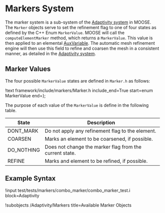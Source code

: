 # Markers System

The marker system is a sub-system of the [Adaptivity system](/Adaptivity/index.md)
in MOOSE. The `Marker` objects serve to set the refinement flag to one of
four states as defined by the C++ Enum `MarkerValue`. MOOSE
will call the `computeElementMarker` method,
which returns a `MarkerValue`. This value is then applied to an
elemental [AuxVariable](AuxVariables/index.md). The automatic mesh
refinement engine will then use this field to refine and coarsen the
mesh in a consistent manner, as detailed in the [Adaptivity system](/Adaptivity/index.md).

## Marker Values
The four possible `MarkerValue` states are defined in `Marker.h` as
follows:

!text framework/include/markers/Marker.h include_end=True start=enum MarkerValue end=};

The purpose of each value of the `MarkerValue` is define in the
following table.

| State | Description |
| ----- | ----------- |
| DONT_MARK | Do not apply any refinement flag to the element. |
| COARSEN | Marks an element to be coarsened, if possible. |
| DO_NOTHING | Does not change the marker flag from the current state. |
| REFINE | Marks and element to be refined, if possible. |

## Example Syntax
!input test/tests/markers/combo_marker/combo_marker_test.i block=Adaptivity

!subobjects /Adaptivity/Markers title=Available Marker Objects
